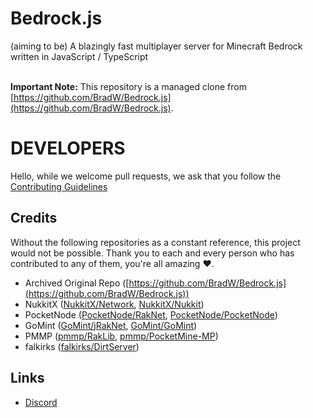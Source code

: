 # Bedrock.js 
(aiming to be) A blazingly fast multiplayer server for Minecraft Bedrock written in JavaScript / TypeScript <br /><br />

**Important Note:** This repository is a managed clone from [https://github.com/BradW/Bedrock.js](https://github.com/BradW/Bedrock.js).

# DEVELOPERS
Hello, while we welcome pull requests, we ask that you follow the [Contributing Guidelines](https://github.com/BedrockJS/Bedrock.js/CONTRIBUTING.md)

## Credits
Without the following repositories as a constant reference, this project would not be possible. Thank you to each and every person who has contributed to any of them, you're all amazing :heart:.
-   Archived Original Repo ([https://github.com/BradW/Bedrock.js](https://github.com/BradW/Bedrock.js))
-   NukkitX ([NukkitX/Network](https://github.com/NukkitX/Network), [NukkitX/Nukkit](https://github.com/NukkitX/Nukkit))
-   PocketNode ([PocketNode/RakNet](https://github.com/PocketNode/RakNet), [PocketNode/PocketNode](https://github.com/PocketNode/PocketNode))
-   GoMint ([GoMint/jRakNet](https://github.com/GoMint/jRakNet), [GoMint/GoMint](https://github.com/GoMint/GoMint))
-   PMMP ([pmmp/RakLib](https://github.com/pmmp/RakLib), [pmmp/PocketMine-MP](https://github.com/pmmp/PocketMine-MP))
-   falkirks ([falkirks/DirtServer](https://github.com/falkirks/DirtServer))

## Links
-   [Discord](https://discord.gg/eFHw4ux)

